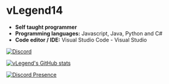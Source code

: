 # vLegend14

- **Self taught programmer**
- **Programming languages:** Javascript, Java, Python and C#
- **Code editor / IDE:** Visual Studio Code - Visual Studio

[![Discord](https://img.shields.io/static/v1?label=Discord&message=⁶⁶⁶©🇨🇱%234555&color=blue&style=for-the-badge)](https://discord.com/users/416792860461891595)

[![vLegend's GitHub stats](https://github-readme-stats.vercel.app/api?username=vLegend14)](https://github.com/vLegend14/github-readme-stats)

[![Discord Presence](https://lanyard.cnrad.dev/api/416792860461891595)](https://discord.com/users/416792860461891595)
